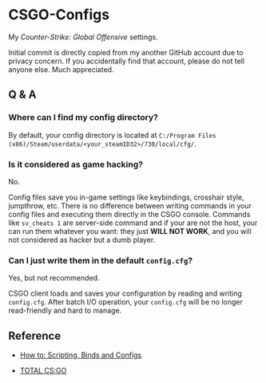 # CSGO-Configs

My *Counter-Strike: Global Offensive* settings.

Initial commit is directly copied from my another GitHub account due to privacy concern. If you accidentally find that account, please do not tell anyone else. Much appreciated.

## Q & A

### Where can I find my config directory?

By default, your config directory is located at `C:/Program Files (x86)/Steam/userdata/<your_steamID32>/730/local/cfg/`.

### Is it considered as game hacking?

No.

Config files save you in-game settings like keybindings, crosshair style, jumpthrow, etc. There is no difference between writing commands in your config files and executing them directly in the CSGO console. Commands like `sv_cheats 1` are server-side command and if your are not the host, your can run them whatever you want: they just **WILL NOT WORK**, and you will not considered as hacker but a dumb player.

### Can I just write them in the default `config.cfg`?

Yes, but not recommended.

CSGO client loads and saves your configuration by reading and writing `config.cfg`. After batch I/O operation, your `config.cfg` will be no longer read-friendly and hard to manage.

## Reference

- [How to: Scripting, Binds and Configs](https://steamcommunity.com/sharedfiles/filedetails/?id=314801693)

- [TOTAL CS:GO](https://totalcsgo.com/commands)
